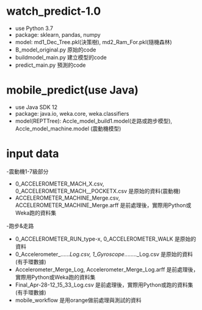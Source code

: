 # watch_predict-1.0


- use Python 3.7
 - package: sklearn, pandas, numpy
- model: md1_Dec_Tree.pkl(決策樹), md2_Ram_For.pkl(隨機森林)
- B_model_original.py 原始的code
- buildmodel_main.py 建立模型的code
- predict_main.py 預測的code


# mobile_predict(use Java)


- use Java SDK 12
- package: java.io, weka.core, weka.classifiers
- model(REPTTree):
 Accle_model_build1.model(走路或跑步模型), Accle_model_machine.model (震動機模型)
    

# input data


-震動機1-7級部分
- 0_ACCELEROMETER_MACH_X.csv, 0_ACCELEROMETER_MACH__POCKETX.csv 是原始的資料(震動機)
- ACCELEROMETER_MACHINE_Merge.csv, ACCELEROMETER_MACHINE_Merge.arff 是前處理後，實際用Python或Weka跑的資料集

-跑步&走路
- 0_ACCELEROMETER_RUN_type-x, 0_ACCELEROMETER_WALK 是原始的資料
- 0_Accelerometer_......_Log.csv, 1_Gyroscope_........_Log.csv 是原始的資料(有手環數據)
- Accelerometer_Merge_Log, Accelerometer_Merge_Log.arff 是前處理後，實際用Python或Weka跑的資料集
- Final_Apr-28-12_15_33_Log.csv 是前處理後，實際用Python或跑的資料集(有手環數據)
- mobile_workflow 是用orange做前處理與測試的資料






